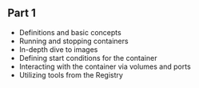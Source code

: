 ## Part 1
- Definitions and basic concepts
- Running and stopping containers
- In-depth dive to images
- Defining start conditions for the container
- Interacting with the container via volumes and ports
- Utilizing tools from the Registry
